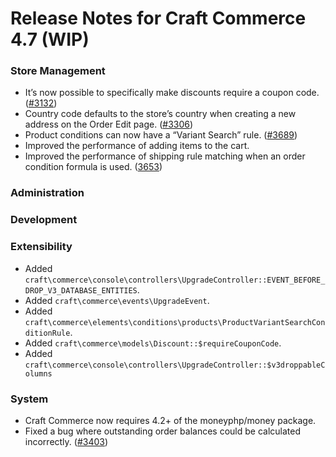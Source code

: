 # Release Notes for Craft Commerce 4.7 (WIP)

### Store Management
- It’s now possible to specifically make discounts require a coupon code. ([#3132](https://github.com/craftcms/commerce/issues/3132))
- Country code defaults to the store’s country when creating a new address on the Order Edit page. ([#3306](https://github.com/craftcms/commerce/issues/3306))
- Product conditions can now have a “Variant Search” rule. ([#3689](https://github.com/craftcms/commerce/issues/3689))
- Improved the performance of adding items to the cart.
- Improved the performance of shipping rule matching when an order condition formula is used. ([3653](https://github.com/craftcms/commerce/pull/3653))

### Administration

### Development

### Extensibility
- Added `craft\commerce\console\controllers\UpgradeController::EVENT_BEFORE_DROP_V3_DATABASE_ENTITIES`.
- Added `craft\commerce\events\UpgradeEvent`.
- Added `craft\commerce\elements\conditions\products\ProductVariantSearchConditionRule`.
- Added `craft\commerce\models\Discount::$requireCouponCode`.
- Added `craft\commerce\console\controllers\UpgradeController::$v3droppableColumns`

### System
- Craft Commerce now requires 4.2+ of the moneyphp/money package.
- Fixed a bug where outstanding order balances could be calculated incorrectly. ([#3403](https://github.com/craftcms/commerce/issues/3403))